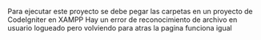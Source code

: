 Para ejecutar este proyecto se debe pegar las carpetas en un proyecto de CodeIgniter en XAMPP
Hay un error de reconocimiento de archivo en usuario logueado pero volviendo para atras la pagina funciona igual
